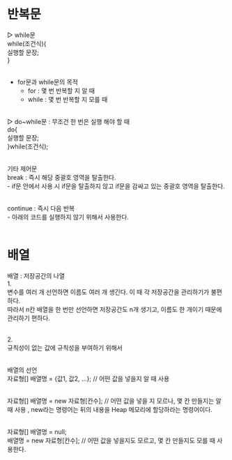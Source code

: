 # 반복문

▷ while문<br>
   while(조건식){<br>
      실행할 문장;<br>
   }<br><br>

 * for문과 while문의 목적<br>
   - for : 몇 번 반복할 지 알 때<br>
   - while : 몇 번 반복할 지 모를 때<br><br>


▷ do~while문 : 무조건 한 번은 실행 해야 할 때<br>
   do{<br>
      실행할 문장;<br>
   }while(조건식);<br><br>

기타 제어문<br>
   break : 즉시 해당 중괄호 영역을 탈출한다.<br>
      - if문 안에서 사용 시 if문을 탈출하지 않고 if문을 감싸고 있는 중괄호 영역을 탈출한다.<br><br>

   continue : 즉시 다음 반복<br>
      - 아래의 코드를 실행하지 않기 위해서 사용한다.<br><br>

# 배열
배열 : 저장공간의 나열<br>
   1.<br>
    변수를 여러 개 선언하면 이름도 여러 개 생긴다. 이 때 각 저장공간을 관리하기가 불편하다.<br>
    따라서 n칸 배열을 한 번만 선언하면 저장공간도 n개 생기고, 이름도 한 개이기 때문에 관리하기 편하다.<br><br>

   2.<br>
    규칙성이 없는 값에 규칙성을 부여하기 위해서<br><br>

배열의 선언<br>
   자료형[] 배열명 = {값1, 값2, ...}; // 어떤 값을 넣을지 알 때 사용<br><br>
   
   자료형[] 배열명 = new 자료형[칸수]; // 어떤 값을 넣을 지 모르나, 몇 칸 만들지는 알 때 사용 , new라는 명령어는 뒤의 내용을 Heap 메모리에 할당하라는 명령어이다.<br><br>
   
   자료형[] 배열명 = null;<br>
   배열명 = new 자료형[칸수];  // 어떤 값을 넣을지도 모르고, 몇 칸 만들지도 모를 때 사용한다.<br>
